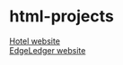 # html-projects
<a href="https://manismk.github.io/html-projects/hotel_website/">Hotel website</a>
</br>
<a href="https://manismk.github.io/html-projects/EdgeLedger_website/">EdgeLedger website</a>
